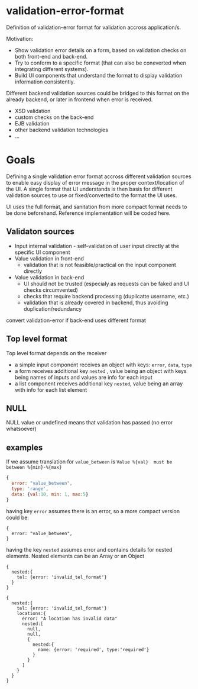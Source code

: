 # validation-error-format
Definition of validation-error format for validation accross application/s.

Motivation:

 - Show validation error details on a form, based on validation checks on both front-end and back-end.
 - Try to conform to a specific format (that can also be coneverted when integrating different systems).
 - Build UI components that understand the format to display validation information consistently.

Different backend validation sources could be bridged to this format on the already backend,
or later in frontend when error is received.

 - XSD validation 
 - custom checks on the back-end
 - EJB validation
 - other backend validation technologies
 - ...

# Goals
Defining a single validation error format accross different validation sources to enable easy
display of error message in the proper context/location of the UI. A single format that UI understands
is then basis for different validation sources to use or fixed/converted to the format the UI uses.

UI uses the full format, and sanitation from more compact format needs to be done beforehand. Reference implementation
will be coded here.

## Validaton sources
  - Input internal validation - self-validation of user input directly at the specific UI component
  - Value validation in front-end
    - validation that is not feasible/practical on the input component directly
  - Value validation in back-end
    - UI should not be trusted (especialy as requests can be faked and UI checks circumvented)
    - checks that require backend processing (duplicatte username, etc.)
    - validation that is already covered in backend, thus avoiding duplication/redundancy

convert validation-error if back-end uses different format 

## Top level format
Top level format depends on the receiver
  - a simple input component receives an object with keys: `error`,  `data`, `type`
  - a form receives additional key `nested` , value being an object with keys being names of inputs and values are info for each input
  - a list component receives additional key `nested`, value being an array with info for each list element

## NULL
NULL value or undefined means that validation has passed (no error whatsoever)

## examples
If we assume translation for `value_between` is `Value %{val}  must be between %{min}-%{max}`

```js
{
  error: "value_between",
  type: 'range',
  data: {val:10, min: 1, max:5}
}
```

having key `error` assumes there is an error, so a more compact version could be:

```
{
  error: "value_between",
}
```

having the key `nested`  assumes error and contains details for nested elements. 
Nested elements can be an Array or an Object 

```
{
  nested:{
    tel: {error: 'invalid_tel_format'}
  }
}

{
  nested:{
    tel: {error: 'invalid_tel_format'}
    locations:{
      error: "A location has invalid data"
      nested:[
        null,
        null,
        {
          nested:{
            name: {error: 'required', type:'required'}
          }
        }
      ]
    }
  }
}

```

